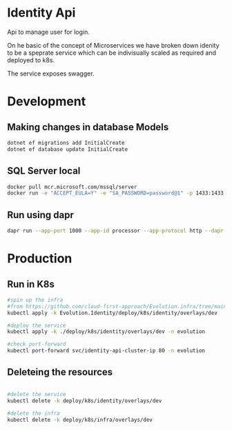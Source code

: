 # Identity Api

Api to manage user for login.

On he basic of the concept of Microservices we have broken down idenity to be a speprate service which can be indivisually scaled as required and deployed to k8s.

The service exposes swagger.

# Development

## Making changes in database Models

```sh
dotnet ef migrations add InitialCreate
dotnet ef database update InitialCreate
```


## SQL Server local

```sh
docker pull mcr.microsoft.com/mssql/server
docker run -e "ACCEPT_EULA=Y" -e "SA_PASSWORD=password@1" -p 1433:1433 --name sql -d mcr.microsoft.com/mssql/server:2017-latest

```

## Run using dapr
```sh
dapr run --app-port 1000 --app-id processor --app-protocol http --dapr-http-port 1501 --components-path ../../dapr/components -- dotnet run
```

# Production

## Run in K8s
```sh
#spin up the infra
#from https://github.com/cloud-first-approach/Evolution.infra/tree/main/deploy/k8s/infra/overlays/dev
kubectl apply -k Evolution.Identity/deploy/k8s/identity/overlays/dev

#deploy the service
kubectl apply -k ./deploy/k8s/identity/overlays/dev -n evolution

#check port-forward 
kubectl port-forward svc/identity-api-cluster-ip 80 -n evolution

```

## Deleteing the resources

```sh

#delete the service
kubectl delete -k deploy/k8s/identity/overlays/dev

#delete the infra
kubectl delete -k deploy/k8s/infra/overlays/dev

```
